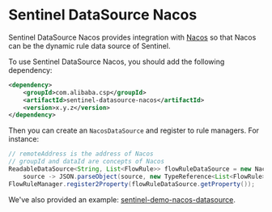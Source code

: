 # Sentinel DataSource Nacos

Sentinel DataSource Nacos provides integration with [Nacos](http://nacos.io) so that Nacos
can be the dynamic rule data source of Sentinel.

To use Sentinel DataSource Nacos, you should add the following dependency:

```xml
<dependency>
    <groupId>com.alibaba.csp</groupId>
    <artifactId>sentinel-datasource-nacos</artifactId>
    <version>x.y.z</version>
</dependency>
```

Then you can create an `NacosDataSource` and register to rule managers.
For instance:

```java
// remoteAddress is the address of Nacos
// groupId and dataId are concepts of Nacos
ReadableDataSource<String, List<FlowRule>> flowRuleDataSource = new NacosDataSource<>(remoteAddress, groupId, dataId,
    source -> JSON.parseObject(source, new TypeReference<List<FlowRule>>() {}));
FlowRuleManager.register2Property(flowRuleDataSource.getProperty());
```

We've also provided an example: [sentinel-demo-nacos-datasource](https://github.com/alibaba/Sentinel/tree/master/sentinel-demo/sentinel-demo-nacos-datasource).